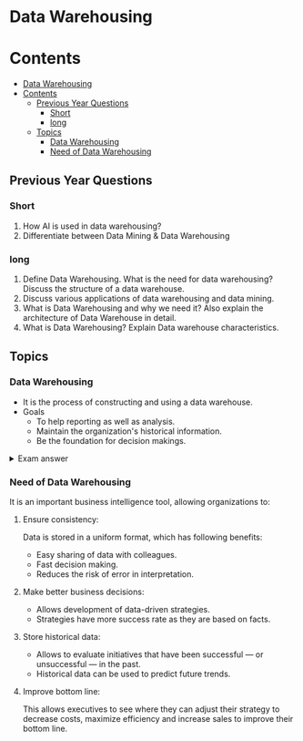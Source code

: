 # Data Warehousing

# Contents

- [Data Warehousing](#data-warehousing)
- [Contents](#contents)
  - [Previous Year Questions](#previous-year-questions)
    - [Short](#short)
    - [long](#long)
  - [Topics](#topics)
    - [Data Warehousing](#data-warehousing-1)
    - [Need of Data Warehousing](#need-of-data-warehousing)

## Previous Year Questions

### Short

1. How AI is used in data warehousing?
2. Differentiate between Data Mining & Data Warehousing

### long

1. Define Data Warehousing. What is the need for data warehousing? Discuss the structure of a data warehouse.
2. Discuss various applications of data warehousing and data mining.
3. What is Data Warehousing and why we need it? Also explain the architecture of Data
   Warehouse in detail.
4. What is Data Warehousing? Explain Data warehouse characteristics.

## Topics

### Data Warehousing

- It is the process of constructing and using a data warehouse.
- Goals
  - To help reporting as well as analysis.
  - Maintain the organization's historical information.
  - Be the foundation for decision makings.

<details>
  <summary>Exam answer</summary>

The process of constructing a datastore to save data from various sources and processing that data to extract meaningful information which influences investigative tasks is known as data warehousing.

A data store in data warehousing is known as the data warehouse, and it has the following attributes:

Goals:

Need:

</details>

### Need of Data Warehousing

It is an important business intelligence tool, allowing organizations to:

1.  Ensure consistency:

    Data is stored in a uniform format, which has following benefits:

    - Easy sharing of data with colleagues.
    - Fast decision making.
    - Reduces the risk of error in interpretation.

2.  Make better business decisions:

    - Allows development of data-driven strategies.
    - Strategies have more success rate as they are based on facts.

3.  Store historical data:

    - Allows to evaluate initiatives that have been successful — or unsuccessful — in the past.
    - Historical data can be used to predict future trends.

4.  Improve bottom line:

    This allows executives to see where they can adjust their strategy to decrease costs, maximize efficiency and increase sales to improve their bottom line.
